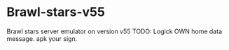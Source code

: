 # Brawl-stars-v55
Brawl stars server emulator on version v55
TODO:
Logick
OWN home data message.
apk your sign.

